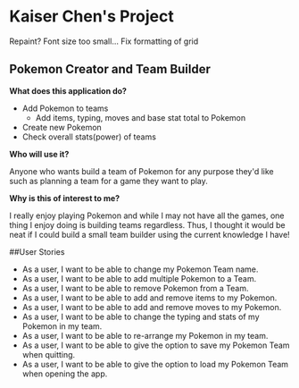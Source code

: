 # Kaiser Chen's Project
Repaint?
Font size too small...
Fix formatting of grid

## Pokemon Creator and Team Builder

**What does this application do?**
- Add Pokemon to teams
  - Add items, typing, moves and base stat total to Pokemon
- Create new Pokemon
- Check overall stats(power) of teams

**Who will use it?**

Anyone who wants build a team of Pokemon for any purpose they'd like 
such as planning a team for a game they want to play.

**Why is this of interest to me?**

I really enjoy playing Pokemon and while I may not have all the games, 
one thing I enjoy doing is building teams regardless. 
Thus, I thought it would be neat if I could build a small team builder using the current knowledge I have!

##User Stories

- As a user, I want to be able to change my Pokemon Team name.
- As a user, I want to be able to add multiple Pokemon to a Team.
- As a user, I want to be able to remove Pokemon from a Team.
- As a user, I want to be able to add and remove items to my Pokemon.
- As a user, I want to be able to add and remove moves to my Pokemon.
- As a user, I want to be able to change the typing and stats of my Pokemon in my team.
- As a user, I want to be able to re-arrange my Pokemon in my team.
- As a user, I want to be able to give the option to save my Pokemon Team when quitting.
- As a user, I want to be able to give the option to load my Pokemon Team when opening the app.